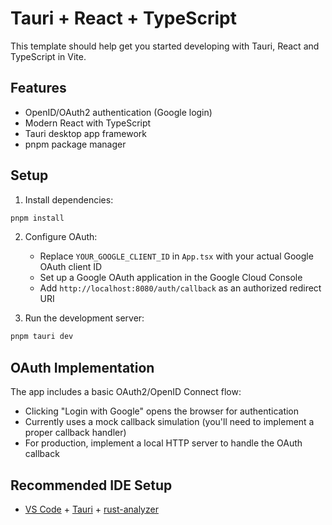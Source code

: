 # Tauri + React + TypeScript

This template should help get you started developing with Tauri, React and TypeScript in Vite.

## Features

- OpenID/OAuth2 authentication (Google login)
- Modern React with TypeScript
- Tauri desktop app framework
- pnpm package manager

## Setup

1. Install dependencies:

```bash
pnpm install
```

2. Configure OAuth:

   - Replace `YOUR_GOOGLE_CLIENT_ID` in `App.tsx` with your actual Google OAuth client ID
   - Set up a Google OAuth application in the Google Cloud Console
   - Add `http://localhost:8080/auth/callback` as an authorized redirect URI

3. Run the development server:

```bash
pnpm tauri dev
```

## OAuth Implementation

The app includes a basic OAuth2/OpenID Connect flow:

- Clicking "Login with Google" opens the browser for authentication
- Currently uses a mock callback simulation (you'll need to implement a proper callback handler)
- For production, implement a local HTTP server to handle the OAuth callback

## Recommended IDE Setup

- [VS Code](https://code.visualstudio.com/) + [Tauri](https://marketplace.visualstudio.com/items?itemName=tauri-apps.tauri-vscode) + [rust-analyzer](https://marketplace.visualstudio.com/items?itemName=rust-lang.rust-analyzer)
